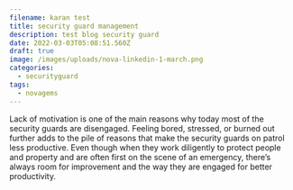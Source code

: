 ```yaml
---
filename: karan test
title: security guard management
description: test blog security guard
date: 2022-03-03T05:08:51.560Z
draft: true
image: /images/uploads/nova-linkedin-1-march.png
categories:
  - securityguard
tags:
  - novagems
---
```

<!--StartFragment-->

Lack of motivation is one of the main reasons why today most of the security guards are disengaged. Feeling bored, stressed, or burned out further adds to the pile of reasons that make the security guards on patrol less productive. Even though when they work diligently to protect people and property and are often first on the scene of an emergency, there’s always room for improvement and the way they are engaged for better productivity. 



<!--EndFragment-->